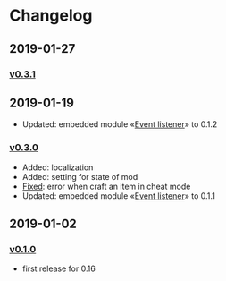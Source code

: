 # Changelog

## 2019-01-27

### [v0.3.1][v0.3.1]

## 2019-01-19

- Updated: embedded module «[Event listener](https://gitlab.com/ZwerOxotnik/event-listener)» to 0.1.2

### [v0.3.0][v0.3.0]

- Added: localization
- Added: setting for state of mod
- [Fixed](https://mods.factorio.com/mod/timesaver-for-crafting/discussion/5c42cd347f3064000b047d3d): error when craft an item in cheat mode
- Updated: embedded module «[Event listener](https://gitlab.com/ZwerOxotnik/event-listener)» to 0.1.1

## 2019-01-02

### [v0.1.0][v0.1.0]

- first release for 0.16

[v0.3.1]: https://mods.factorio.com/download/timesaver-for-crafting/5c4d7d639daafb000debf734
[v0.3.0]: https://mods.factorio.com/download/timesaver-for-crafting/5c431a4daeb706000d09a77d
[v0.1.0]: https://mods.factorio.com/download/timesaver-for-crafting/5c2cdd91f64c7c000b0d2e84
